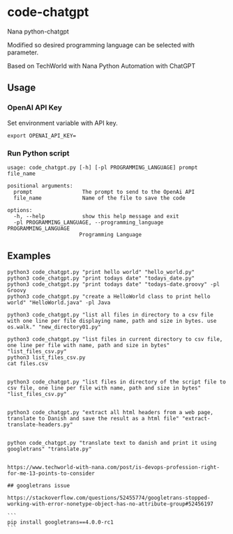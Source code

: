 # code-chatgpt

Nana python-chatgpt

Modified so desired programming language can be selected with parameter.

Based on 
TechWorld with Nana
Python Automation with ChatGPT

## Usage

### OpenAI API Key

Set environment variable with API key.

```
export OPENAI_API_KEY=
```

### Run Python script

````
usage: code_chatgpt.py [-h] [-pl PROGRAMMING_LANGUAGE] prompt file_name

positional arguments:
  prompt                The prompt to send to the OpenAi API
  file_name             Name of the file to save the code

options:
  -h, --help            show this help message and exit
  -pl PROGRAMMING_LANGUAGE, --programming_language PROGRAMMING_LANGUAGE
                       Programming Language
````

## Examples

````
python3 code_chatgpt.py "print hello world" "hello_world.py"
python3 code_chatgpt.py "print todays date" "todays_date.py"
python3 code_chatgpt.py "print todays date" "todays-date.groovy" -pl Groovy
python3 code_chatgpt.py "create a HelloWorld class to print hello world" "HelloWorld.java" -pl Java

python3 code_chatgpt.py "list all files in directory to a csv file with one line per file displaying name, path and size in bytes. use os.walk." "new_directory01.py"

python3 code_chatgpt.py "list files in current directory to csv file, one line per file with name, path and size in bytes" "list_files_csv.py"
python3 list_files_csv.py
cat files.csv


python3 code_chatgpt.py "list files in directory of the script file to csv file, one line per file with name, path and size in bytes" "list_files_csv.py"


python3 code_chatgpt.py "extract all html headers from a web page, translate to Danish and save the result as a html file" "extract-translate-headers.py"


python code_chatgpt.py "translate text to danish and print it using googletrans" "translate.py"


https://www.techworld-with-nana.com/post/is-devops-profession-right-for-me-13-points-to-consider

## googletrans issue

https://stackoverflow.com/questions/52455774/googletrans-stopped-working-with-error-nonetype-object-has-no-attribute-group#52456197

```
pip install googletrans==4.0.0-rc1
```
